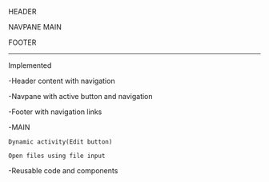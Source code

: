 
HEADER

NAVPANE MAIN

FOOTER

---------------------------------------------------------

Implemented

-Header content with navigation

-Navpane with active button and navigation

-Footer with navigation links

-MAIN

    Dynamic activity(Edit button)
  
    Open files using file input

-Reusable code and components
